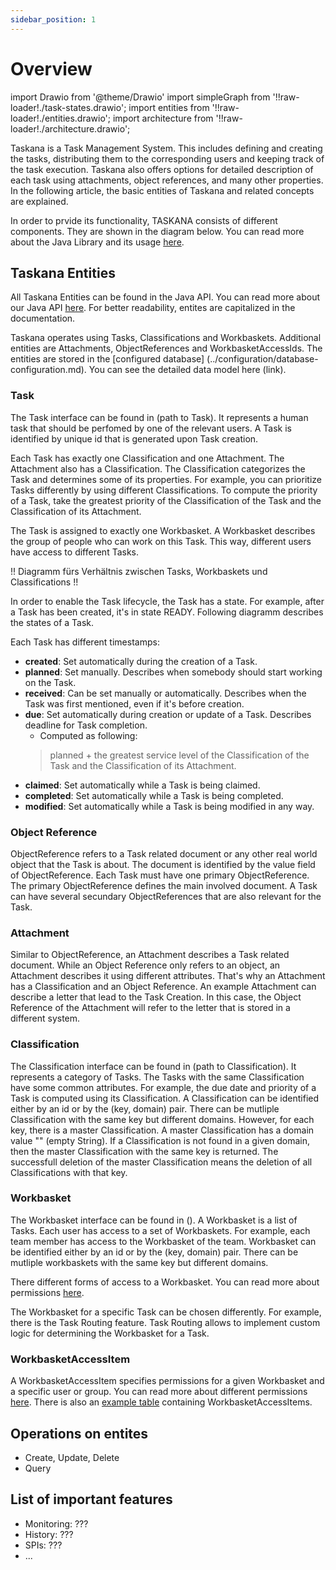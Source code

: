 ```yaml
---
sidebar_position: 1
---
```


# Overview

import Drawio from '@theme/Drawio'
import simpleGraph from '!!raw-loader!./task-states.drawio';
import entities from '!!raw-loader!./entities.drawio';
import architecture from '!!raw-loader!./architecture.drawio';

Taskana is a Task Management System. This includes defining and creating the tasks, distributing them to the corresponding users and keeping track of the task execution. Taskana also offers options for detailed description of each task using attachments, object references, and many other properties. In the following article, the basic entities of Taskana and related concepts are explained. 

In order to prvide its functionality, TASKANA consists of different components. They are shown in the diagram below. You can read more about the Java Library and its usage [here](../java-api-usage). 

<Drawio content={architecture} />

## Taskana Entities
All Taskana Entities can be found in the Java API. You can read more about our Java API [here](../java-api-usage.md). For better readability, entites are capitalized in the documentation. 

Taskana operates using Tasks, Classifications and Workbaskets. Additional entities are Attachments, ObjectReferences and WorkbasketAccessIds. The entities are stored in the [configured database] (../configuration/database-configuration.md). You can see the detailed data model here (link).

<Drawio content={entities} />


### Task

The Task interface can be found in (path to Task). It represents a human task that should be perfomed by one of the relevant users. A Task is identified by unique id that is generated upon Task creation. 

Each Task has exactly one Classification and one Attachment. The Attachment also has a Classification. The Classification categorizes the Task and determines some of its properties. For example, you can prioritize Tasks differently by using different Classifications. To compute the priority of a Task, take the greatest priority of the Classification of the Task and the Classification of its Attachment. 

The Task is assigned to exactly one Workbasket. A Workbasket describes the group of people who can work on this Task. This way, different users have access to different Tasks. 

!! Diagramm fürs Verhältnis zwischen Tasks, Workbaskets und Classifications !! 

In order to enable the Task lifecycle, the Task has a state. For example, after a Task has been created, it's in state READY. Following diagramm describes the states of a Task.  

<Drawio content={simpleGraph} />

Each Task has different timestamps: 
- **created**: Set automatically during the creation of a Task.
- **planned**: Set manually. Describes when somebody should start working on the Task.
- **received**: Can be set manually or automatically. Describes when the Task was first mentioned, even if it's before creation.
- **due**: Set automatically during creation or update of a Task. Describes deadline for Task completion.
    - Computed as following:
    > planned + the greatest service level of the Classification of the Task and the Classification of its Attachment.
- **claimed**:  Set automatically while a Task is being claimed.
- **completed**:  Set automatically while a Task is being completed.
- **modified**: Set automatically while a Task is being modified in any way.

### Object Reference
ObjectReference refers to a Task related document or any other real world object that the Task is about. The document is identified by the value field of ObjectReference. Each Task must have one primary ObjectReference. The primary ObjectReference defines the main involved document. A Task can have several secundary ObjectReferences that are also relevant for the Task.


### Attachment
Similar to ObjectReference, an Attachment describes a Task related document. While an Object Reference only refers to an object, an Attachment describes it using different attributes. That's why an Attachment has a Classification and an Object Reference. An example Attachment can describe a letter that lead to the Task Creation. In this case, the Object Reference of the Attachment will refer to the letter that is stored in a different system.

### Classification

The Classification interface can be found in (path to Classification). It represents a category of Tasks. The Tasks with the same Classification have some common attributes. For example, the due date and priority of a Task is computed using its Classification. A Classification can be identified either by an id or by the (key, domain) pair. There can be mutliple Classification with the same key but different domains. However, for each key, there is a master Classification. A master Classification has a domain value "" (empty String). If a Classification is not found in a given domain, then the master Classification with the same key is returned. The successfull deletion of the master Classification means the deletion of all Classifications with that key.

### Workbasket

The Workbasket interface can be found in (). A Workbasket is a list of Tasks. Each user has access to a set of Workbaskets. For example, each team member has access to the Workbasket of the team. Workbasket can be identified either by an id or by the (key, domain) pair. There can be mutliple workbaskets with the same key but different domains. 

There different forms of access to a Workbasket. You can read more about permissions [here](./security-permissions#access-to-workbaskets.md).

The Workbasket for a specific Task can be chosen differently. For example, there is the Task Routing feature. Task Routing allows to implement custom logic for determining the Workbasket for a Task. 

### WorkbasketAccessItem

A WorkbasketAccessItem specifies permissions for a given Workbasket and a specific user or group. You can read more about different permissions [here](./security-permissions.md#access-to-workbaskets). There is also an [example table](./security-permissions.md#example-workbasketaccesitem-table) containing WorkbasketAccessItems. 

## Operations on entites

- Create, Update, Delete
- Query

## List of important features
- Monitoring: ???
- History: ???
- SPIs: ???
- ... 